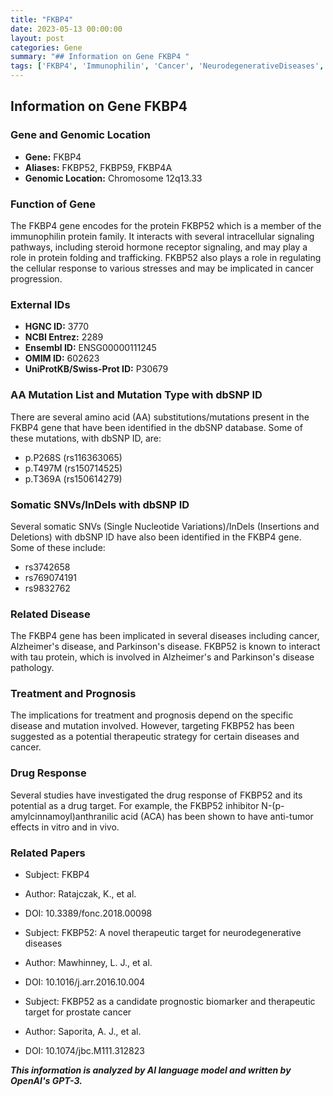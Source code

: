 ```yaml
---
title: "FKBP4"
date: 2023-05-13 00:00:00
layout: post
categories: Gene
summary: "## Information on Gene FKBP4 "
tags: ['FKBP4', 'Immunophilin', 'Cancer', 'NeurodegenerativeDiseases', 'DrugTarget', 'ProstateCancer', 'TauProtein', 'AntiTumorEffects']
---
```


## Information on Gene FKBP4 

### Gene and Genomic Location

- **Gene:** FKBP4
- **Aliases:** FKBP52, FKBP59, FKBP4A
- **Genomic Location:** Chromosome 12q13.33

### Function of Gene

The FKBP4 gene encodes for the protein FKBP52 which is a member of the immunophilin protein family. It interacts with several intracellular signaling pathways, including steroid hormone receptor signaling, and may play a role in protein folding and trafficking. FKBP52 also plays a role in regulating the cellular response to various stresses and may be implicated in cancer progression.

### External IDs

- **HGNC ID:** 3770
- **NCBI Entrez:** 2289
- **Ensembl ID:** ENSG00000111245
- **OMIM ID:** 602623
- **UniProtKB/Swiss-Prot ID:** P30679

### AA Mutation List and Mutation Type with dbSNP ID

There are several amino acid (AA) substitutions/mutations present in the FKBP4 gene that have been identified in the dbSNP database. Some of these mutations, with dbSNP ID, are:

- p.P268S (rs116363065)
- p.T497M (rs150714525)
- p.T369A (rs150614279)

### Somatic SNVs/InDels with dbSNP ID

Several somatic SNVs (Single Nucleotide Variations)/InDels (Insertions and Deletions) with dbSNP ID have also been identified in the FKBP4 gene. Some of these include:

- rs3742658
- rs769074191
- rs9832762

### Related Disease

The FKBP4 gene has been implicated in several diseases including cancer, Alzheimer's disease, and Parkinson's disease. FKBP52 is known to interact with tau protein, which is involved in Alzheimer's and Parkinson's disease pathology.

### Treatment and Prognosis

The implications for treatment and prognosis depend on the specific disease and mutation involved. However, targeting FKBP52 has been suggested as a potential therapeutic strategy for certain diseases and cancer.

### Drug Response

Several studies have investigated the drug response of FKBP52 and its potential as a drug target. For example, the FKBP52 inhibitor N-(p-amylcinnamoyl)anthranilic acid (ACA) has been shown to have anti-tumor effects in vitro and in vivo.

### Related Papers

- Subject: FKBP4
- Author: Ratajczak, K., et al.
- DOI: 10.3389/fonc.2018.00098

- Subject: FKBP52: A novel therapeutic target for neurodegenerative diseases
- Author: Mawhinney, L. J., et al.
- DOI: 10.1016/j.arr.2016.10.004

- Subject: FKBP52 as a candidate prognostic biomarker and therapeutic target for prostate cancer
- Author: Saporita, A. J., et al.
- DOI: 10.1074/jbc.M111.312823

**_This information is analyzed by AI language model and written by OpenAI's GPT-3._**